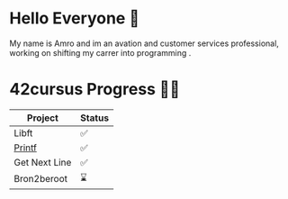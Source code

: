 # Hello Everyone 👋
My name is Amro and im an avation and customer services professional, working on shifting my carrer into programming .

# 42cursus Progress 💪🏻 

| Project        |      Status      |
|----------------|------------------|
| Libft          |          ✅     |
| [Printf](../amrokamalelsiddig/ft_printf)        |          ✅     |
| Get Next Line  |          ✅     |
| Bron2beroot    |          ⌛      |


